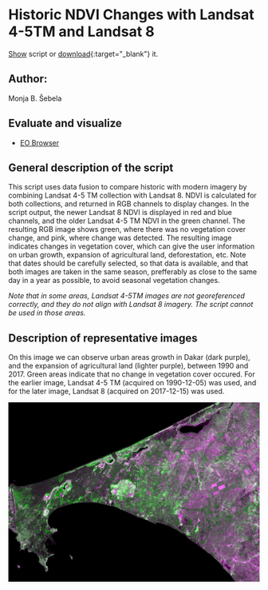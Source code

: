 # Historic NDVI Changes with Landsat 4-5TM and Landsat 8
  
<a href="#" id='togglescript'>Show</a> script or [download](script.js){:target="_blank"} it.  
<div id='script_view' style="display:none">  
{% highlight javascript %}  
{% include_relative script.js %}  
{% endhighlight %}  
</div>  

## Author: 
Monja B. Šebela
  
## Evaluate and visualize  
 - [EO Browser](https://sentinelshare.page.link/4WrR)
  
## General description of the script  
  
This script uses data fusion to compare historic with modern imagery by combining Landsat 4-5 TM collection with Landsat 8. NDVI is calculated for both collections, and returned in RGB channels to display changes. In the script output, the newer Landsat 8 NDVI is displayed in red and blue channels, and the older Landsat 4-5 TM NDVI in the green channel. The resulting RGB image shows green, where there was no vegetation cover change, and pink, where change was detected. The resulting image indicates changes in vegetation cover, which can give the user information on urban growth, expansion of agricultural land, deforestation, etc. Note that dates should be carefully selected, so that data is available, and that both images are taken in the same season, prefferably as close to the same day in a year as possible, to avoid seasonal vegetation changes. 

_Note that in some areas, Landsat 4-5TM images are not georeferenced correctly, and they do not align with Landsat 8 imagery. The script cannot be used in those areas._

## Description of representative images  
  
On this image we can observe urban areas growth in Dakar (dark purple), and the expansion of agricultural land (lighter purple), between 1990 and 2017. Green areas indicate that no change in vegetation cover occured. For the earlier image, Landsat 4-5 TM (acquired on 1990-12-05) was used, and for the later image, Landsat 8 (acquired on 2017-12-15) was used.  

![Dakar](fig/fig1.png) 
